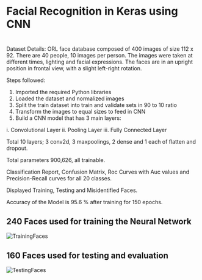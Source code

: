 # Facial Recognition in Keras using CNN
#
Dataset Details:
ORL face database composed of 400 images of size 112 x 92. There are 40 people, 10 images
per person. The images were taken at different times, lighting and facial expressions. The faces
are in an upright position in frontal view, with a slight left-right rotation.

Steps followed:
1. Imported the required Python libraries
2. Loaded the dataset and normalized images
3. Split the train dataset into train and validate sets in 90 to 10 ratio 
4. Transform the images to equal sizes to feed in CNN
5. Build a CNN model that has 3 main layers:

i. Convolutional Layer
ii. Pooling Layer
iii. Fully Connected Layer

Total 10 layers; 3 conv2d, 3 maxpoolings, 2 dense and 1 each of flatten and dropout.

Total parameters 900,626, all trainable.

Classification Report, Confusion Matrix, Roc Curves with Auc values and Precision-Recall curves for all 20 classes.

Displayed Training, Testing and  Misidentified Faces.

Accuracy of the Model is 95.6 % after training for 150 epochs.


## 240 Faces used for training the Neural Network
![TrainingFaces](https://user-images.githubusercontent.com/88380811/139116438-60c444de-98d9-47a0-af51-b956762214ab.png)

## 160 Faces used for testing and evaluation
![TestingFaces](https://user-images.githubusercontent.com/88380811/139116674-a9492911-e5e1-4efd-aae9-ca0a2a559d46.png)

